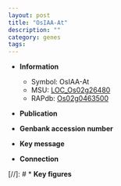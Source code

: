 ```yaml
---
layout: post
title: "OsIAA-At"
description: ""
category: genes
tags: 
---
```


* **Information**  
    + Symbol: OsIAA-At  
    + MSU: [LOC_Os02g26480](http://rice.uga.edu/cgi-bin/ORF_infopage.cgi?orf=LOC_Os02g26480)  
    + RAPdb: [Os02g0463500](http://rapdb.dna.affrc.go.jp/viewer/gbrowse_details/irgsp1?name=Os02g0463500)  

* **Publication**  

* **Genbank accession number**  

* **Key message**  

* **Connection**  

[//]: # * **Key figures**  


